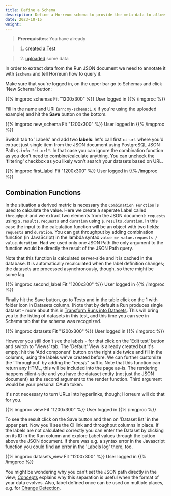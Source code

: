```yaml
---
title: Define a Schema
description: Define a Horreum schema to provide the meta-data to allow Horreum to process Run data
date: 2023-10-15
weight: 
---
```

> **Prerequisites**: You have already

> 1. [created a Test](/docs/tasks/create-new-test/)

> 2. [uploaded](/docs/tasks/upload-run/) some data


In order to extract data from the Run JSON document we need to annotate it with `$schema` and tell Horreum how to query it.

Make sure that you're logged in, on the upper bar go to Schemas and click 'New Schema' button:

{{% imgproc schemas Fit "1200x300" %}}
User logged in
{{% /imgproc %}}

Fill in the name and URI (`urn:my-schema:1.0` if you're using the uploaded example) and hit the **Save** button on the bottom.

{{% imgproc new_schema Fit "1200x300" %}}
User logged in
{{% /imgproc %}}

Switch tab to 'Labels' and add two **labels**: let's call first `ci-url` where you'd extract just single item from the JSON document using PostgreSQL JSON Path `$.info."ci-url"`. In that case you can ignore the combination function as you don't need to combine/calculate anything. You can uncheck the 'filtering' checkbox as you likely won't search your datasets based on URL.

{{% imgproc first_label Fit "1200x300" %}}
User logged in
{{% /imgproc %}}

## Combination Functions

In the situation a derived metric is necessary the `Combination Function` is used to calculate the value. 
Here we create a seperate Label called `throughput` and we extract two elements from the JSON document: `requests` using `$.results.requests` and `duration` using `$.results.duration`. In this case the input to the calculation function will be an object with two fields: `requests` and `duration`. You can get throughput by adding combination function (in JavaScript) in the lambda syntax `value => value.requests / value.duration`. Had we used only one JSON Path the only argument to the function would be directly the result of the JSON Path query.

Note that this function is calculated server-side and it is cached in the database. It is automatically recalculated when the label definition changes; the datasets are processed asynchronously, though, so there might be some lag.

{{% imgproc second_label Fit "1200x300" %}}
User logged in
{{% /imgproc %}}


Finally hit the Save button, go to Tests and in the table click on the 1 with folder icon in Datasets column. (Note that by default a Run produces single dataset - more about this in [Transform Runs into Datasets](/docs/tasks/trasnform-runs-to-datasets). This will bring you to the listing of datasets in this test, and this time you can see in Schema tab that the schema was recognized.

{{% imgproc datasets Fit "1200x300" %}}
User logged in
{{% /imgproc %}}

However you still don't see the labels - for that click on the 'Edit test' button and switch to 'Views' tab. The 'Default' View is already created but it's empty; hit the 'Add component' button on the right side twice and fill in the columns, using the labels we've created before. We can further customize the 'Throughput' by adding the "reqs/s" suffix. Note that this function can return any HTML, this will be included into the page as-is. The rendering happens client-side and you have the dataset entity (not just the JSON document) as the second argument to the render function. Third argument would be your personal OAuth token.

It's not necessary to turn URLs into hyperlinks, though; Horreum will do that for you.

{{% imgproc view Fit "1200x300" %}}
User logged in
{{% /imgproc %}}

To see the result click on the Save button and then on 'Dataset list' in the upper part. Now you'll see the CI link and throughput columns in place. If the labels are not calculated correctly you can enter the Dataset by clicking on its ID in the Run column and explore Label values through the button above the JSON document. If there was e.g. a syntax error in the Javascript function you could find an error in the 'Labels log' there, too.

{{% imgproc datasets_view Fit "1200x300" %}}
User logged in
{{% /imgproc %}}

You might be wondering why you can't set the JSON path directly in the view; [Concepts](/docs/concepts/core-concepts) explains why this separation is useful when the format of your data evolves. Also, label defined once can be used on multiple places, e.g. for [Change Detection](/docs/tasks/configure-change-detection).
